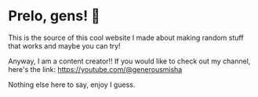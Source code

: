 <meta http-equiv="refresh" content="1;url=/index.html">

# Prelo, gens! 👋

This is the source of this cool website I made
about making random stuff that works and maybe you can try!

Anyway, I am a content creator!! If you would like to check out my channel,
here's the link: https://youtube.com/@generousmisha

Nothing else here to say, enjoy I guess.
